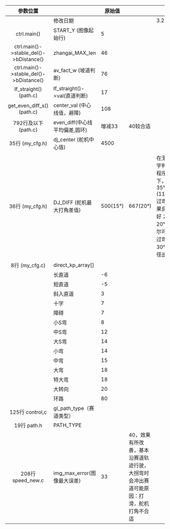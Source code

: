 |                  参数位置                  |                          | 原始值      |                                          |                                          |                            |      |      |
| :------------------------------------: | ------------------------ | -------- | ---------------------------------------- | ---------------------------------------- | -------------------------- | ---- | ---- |
|                                        | 修改日期                     |          |                                          | 3.28                                     |                            |      |      |
|              ctrl.main()               | START_Y (图像起始行)          | 5        |                                          |                                          |                            |      |      |
| ctrl.main()->stable_del()->bDistance() | zhangai_MAX_len          | 46       |                                          |                                          |                            |      |      |
| ctrl.main()->stable_del()->bDistance() | av_fact_w (坡道判断)         | 76       |                                          |                                          |                            |      |      |
|         If_straight() (path.c)         | If_straight()->val(直道判断) | 17       |                                          |                                          |                            |      |      |
|       get_even_diff_s() (path.c)       | center_val (中心线值，避障)     | 108      |                                          |                                          |                            |      |      |
|            792行及以下 (path.c)            | even_diff(中心线平均偏差,圆环)    | 增减33     | 40较合适                                    |                                          |                            |      |      |
|             35行 (my_cfg.h)             | dj_center (舵机中心值)        | 4500     |                                          |                                          |                            |      |      |
|             36行 (my_cfg.h)             | DJ_DIFF (舵机最大打角差值)       | 500(15°) | 667(20°)                                 | 在无十字判别程序下，35°(1166)过弯效果良好；20°偶尔可以过弯，30°内径出弯 | 加入十字判别程序，偏振镜后，过弯时，十字误判仍然存在 |      |      |
|             8行 (my_cfg.c)              | direct_kp_array[]        |          |                                          |                                          |                            |      |      |
|                                        | 长直道                      | -6       |                                          |                                          |                            |      |      |
|                                        | 短直道                      | -5       |                                          |                                          |                            |      |      |
|                                        | 斜入直道                     | 3        |                                          |                                          |                            |      |      |
|                                        | 十字                       | 7        |                                          |                                          |                            |      |      |
|                                        | 障碍                       | 7        |                                          |                                          |                            |      |      |
|                                        | 小S弯                      | 8        |                                          |                                          |                            |      |      |
|                                        | 中S弯                      | 12       |                                          |                                          |                            |      |      |
|                                        | 大S弯                      | 14       |                                          |                                          |                            |      |      |
|                                        | 小弯                       | 14       |                                          |                                          |                            |      |      |
|                                        | 中弯                       | 15       |                                          |                                          |                            |      |      |
|                                        | 大弯                       | 18       |                                          |                                          |                            |      |      |
|                                        | 特大弯                      | 18       |                                          |                                          |                            |      |      |
|                                        | 大转向                      | 20       |                                          |                                          |                            |      |      |
|                                        | 环路                       | 80       |                                          |                                          |                            |      |      |
|             125行 control,c             | gl_path_type（赛道类型）       |          |                                          |                                          |                            |      |      |
|               19行 path.h               | PATH_TYPE                |          |                                          |                                          |                            |      |      |
|            208行 speed_new.c            | img_max_error(图像最大误差)    | 33       | 40，效果有所改善，基本沿赛道轨迹行驶，大拐弯时会冲出赛道可能原因：打滑，舵机打角不合适 |                                          |                            |      |      |

